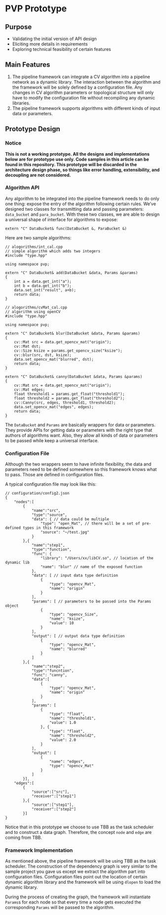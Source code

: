 # PVP Prototype
## Purpose
+ Validating the initial version of API design
+ Eliciting more details in requirements
+ Exploring technical feasibility of certain features

## Main Features
1. The pipeline framework can integrate a CV algorithm into a pipeline network as a dynamic library. The interaction between the algorithm and the framework will be solely defined by a configuration file. Any changes in CV algorithm parameters or topological structure will only have to modify the configuration file without recompiling any dynamic libraries.
2. The pipeline framework supports algorithms with different kinds of input data or parameters.

## Prototype Design
### Notice
**This is not a working prototype. All the designs and implementations below are for prototype use only. Code samples in this article can be found in this repository. This prototype will be discarded in the architecture design phase, so things like  error handling, extensibility, and decoupling are not considered.**

### Algorithm API

Any algorithm to be integrated into the pipeline framework needs to do only one thing: expose the entry of the algorithm following certain rules.
We’ve designed two classes for transmitting data and passing parameters: `data_bucket` and `para_bucket`. With these two classes, we are able to design a universal shape of interface for algorithms to expose:
```
extern "C" DataBucket& func(DataBucket &, ParaBucket &)
```

Here are two sample algorithms:
```
// alogorithms/int_cal.cpp
// simple algorithm which adds two integers
#include "type.hpp"

using namespace pvp;

extern "C" DataBucket& add(DataBucket &data, Params &params)
{
    int a = data.get_int("a");
    int b = data.get_int("b");
    data.set_int("result", a+b);
    return data;
}
```

```
// alogorithms/cvMat_cal.cpp
// algorithm using openCV
#include "type.hpp"

using namespace pvp;

extern "C" DataBucket& blur(DataBucket &data, Params &params)
{
    cv::Mat src = data.get_opencv_mat("origin");
    cv::Mat dst;
    cv::Size ksize = params.get_opencv_size("ksize");
    cv::blur(src, dst, ksize);
    data.set_opencv_mat("blurred", dst);
    return data;
}

extern "C" DataBucket& canny(DataBucket &data, Params &params)
{
    cv::Mat src = data.get_opencv_mat("origin");
    cv::Mat edges;
    float threshold1 = params.get_float("threshold1");
    float threshold2 = params.get_float("threshold2");
    cv::Canny(src, edges, threshold1, threshold2);
    data.set_opencv_mat("edges", edges);
    return data;
}
```

The `DataBucket` and `Params` are basically wrappers for data or parameters. 
They provide APIs for getting data or parameters with the right type that authors of algorithms want. 
Also, they allow all kinds of data or parameters to be passed while keep a universal interface.

### Configuration File

Although the two wrappers seem to have infinite flexibility, the data and parameters need to be defined somewhere so this framework knows what to pass.
Those are defined in configuration files.

A typical configuration file may look like this:
```
// configuration/config2.json
{
    "nodes":[
        { 
            "name":"src",
            "type":"source",
            "data": { // data could be multiple
                "type": "open_Mat", // there will be a set of pre-defined types in this framework
                "source": "~/test.jpg"
            }
        },{ 
            "name":"step1",
            "type":"function",
            "func": {
                "library": "/Users/xx/libCV.so", // location of the dynamic lib
                "name": "blur" // name of the exposed function
            },
            "data": [ // input data type definition
                {
                    "type": "opencv_Mat",
                    "name": "origin"
                }
            ],
            "params": [ // parameters to be passed into the Params object
                {
                    "type": "opencv_Size",
                    "name": "ksize", 
                    "value": 10
                }
            ],
            "output": [ // output data type definition
                {
                    "type": "opencv_Mat",
                    "name": "blurred"
                }
            ]
        },{ 
            "name":"step2",
            "type":"funcntion",
            "func": "canny",
            "data":[
                {
                    "type": "opencv_Mat",
                    "name": "origin"
                }
            ],
            "params": [
                {
                    "type": "float",
                    "name": "threshold1", 
                    "value": 1.0
                }, {
                    "type": "float",
                    "name": "threshold2", 
                    "value": 2.0
                }
            ],
            "output": [
                {
                    "name": "edges",
                    "type": "opencv_Mat"
                }
            ]
        }],
    "edges":[
        {
            "source":["src"],
            "receiver":["step1"]
        },{ 
            "source":["step1"],
            "receiver":["step2"] 
        }]
}
```
Notice that in this prototype we choose to use TBB as the task scheduler and to construct a data graph.
Therefore, the concept `node` and `edge` are coming from TBB.

### Framework Implementation

As mentioned above, the pipeline framework will be using TBB as the task scheduler.
The construction of the dependency graph is very similar to the sample project you gave us except we extract the algorithm part into configuration files.
Configuration files point out the location of certain dynamic algorithm library and the framework will be using `dlopen` to load the dynamic library.

During the process of creating the graph, the framework will instantiate `Params`s for each node so that every time a node gets executed the corresponding `Params` will be passed to the algorithm.


